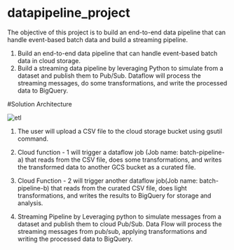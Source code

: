 # datapipeline_project

The objective of this project is to build an end-to-end data pipeline that can handle event-based batch data and build a streaming pipeline.
1. Build an end-to-end data pipeline that can handle event-based batch data in cloud storage. 
2. Build a streaming data pipeline by leveraging Python to simulate from a dataset and publish them to Pub/Sub. Dataflow will process the streaming messages, do some transformations, and write the processed data to BigQuery.

#Solution Architecture

![etl](https://github.com/Aravind-DEV83/datapipeline_project/assets/129648011/6a9280d4-16d9-487a-8054-15294ab1c88e)

1. The user will upload a CSV file to the cloud storage bucket using gsutil command.

2. Cloud function - 1 will trigger a dataflow job (Job name: batch-pipeline-a) that reads from the CSV file, does some transformations, and writes the transformed data to another GCS bucket as a curated file. 

4. Cloud Function - 2 will trigger another dataflow job(Job name: batch-pipeline-b) that reads from the curated CSV file, does light transformations, and writes the results to BigQuery for storage and analysis.

5. Streaming Pipeline by Leveraging python to simulate messages from a dataset and publish them to cloud Pub/Sub.
Data Flow will process the streaming messages from pub/sub, applying transformations and writing the processed data to BigQuery.

